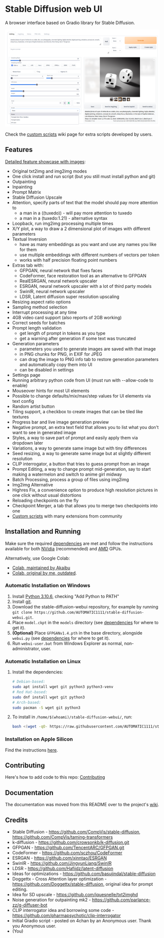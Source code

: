 # Stable Diffusion web UI

A browser interface based on Gradio library for Stable Diffusion.

![txt2img](txt2img_Screenshot.png)

Check the [custom scripts](https://github.com/AUTOMATIC1111/stable-diffusion-webui/wiki/Custom-Scripts) wiki page for extra scripts developed by users.

## Features

[Detailed feature showcase with images](https://github.com/AUTOMATIC1111/stable-diffusion-webui/wiki/Features):

- Original txt2img and img2img modes
- One click install and run script (but you still must install python and git)
- Outpainting
- Inpainting
- Prompt Matrix
- Stable Diffusion Upscale
- Attention, specify parts of text that the model should pay more attention to
  - a man in a ((tuxedo)) - will pay more attention to tuxedo
  - a man in a (tuxedo:1.21) - alternative syntax
- Loopback, run img2img processing multiple times
- X/Y plot, a way to draw a 2 dimensional plot of images with different parameters
- Textual Inversion
  - have as many embeddings as you want and use any names you like for them
  - use multiple embeddings with different numbers of vectors per token
  - works with half precision floating point numbers
- Extras tab with:
  - GFPGAN, neural network that fixes faces
  - CodeFormer, face restoration tool as an alternative to GFPGAN
  - RealESRGAN, neural network upscaler
  - ESRGAN, neural network upscaler with a lot of third party models
  - SwinIR, neural network upscaler
  - LDSR, Latent diffusion super resolution upscaling
- Resizing aspect ratio options
- Sampling method selection
- Interrupt processing at any time
- 4GB video card support (also reports of 2GB working)
- Correct seeds for batches
- Prompt length validation
  - get length of prompt in tokens as you type
  - get a warning after generation if some text was truncated
- Generation parameters
  - parameters you used to generate images are saved with that image
  - in PNG chunks for PNG, in EXIF for JPEG
  - can drag the image to PNG info tab to restore generation parameters and automatically copy them into UI
  - can be disabled in settings
- Settings page
- Running arbitrary python code from UI (must run with --allow-code to enable)
- Mouseover hints for most UI elements
- Possible to change defaults/mix/max/step values for UI elements via text config
- Random artist button
- Tiling support, a checkbox to create images that can be tiled like textures
- Progress bar and live image generation preview
- Negative prompt, an extra text field that allows you to list what you don't want to see in generated image
- Styles, a way to save part of prompt and easily apply them via dropdown later
- Variations, a way to generate same image but with tiny differences
- Seed resizing, a way to generate same image but at slightly different resolution
- CLIP interrogator, a button that tries to guess prompt from an image
- Prompt Editing, a way to change prompt mid-generation, say to start making a watermelon and switch to anime girl midway
- Batch Processing, process a group of files using img2img
- Img2img Alternative
- Highres Fix, a convenience option to produce high resolution pictures in one click without usual distortions
- Reloading checkpoints on the fly
- Checkpoint Merger, a tab that allows you to merge two checkpoints into one
- [Custom scripts](https://github.com/AUTOMATIC1111/stable-diffusion-webui/wiki/Custom-Scripts) with many extensions from community

## Installation and Running

Make sure the required [dependencies](https://github.com/AUTOMATIC1111/stable-diffusion-webui/wiki/Dependencies) are met and follow the instructions available for both [NVidia](https://github.com/AUTOMATIC1111/stable-diffusion-webui/wiki/Install-and-Run-on-NVidia-GPUs) (recommended) and [AMD](https://github.com/AUTOMATIC1111/stable-diffusion-webui/wiki/Install-and-Run-on-AMD-GPUs) GPUs.

Alternatively, use Google Colab:

- [Colab, maintained by Akaibu](https://colab.research.google.com/drive/1kw3egmSn-KgWsikYvOMjJkVDsPLjEMzl)
- [Colab, original by me, outdated](https://colab.research.google.com/drive/1Iy-xW9t1-OQWhb0hNxueGij8phCyluOh).

### Automatic Installation on Windows

1. Install [Python 3.10.6](https://www.python.org/downloads/windows/), checking "Add Python to PATH"
2. Install [git](https://git-scm.com/download/win).
3. Download the stable-diffusion-webui repository, for example by running `git clone https://github.com/AUTOMATIC1111/stable-diffusion-webui.git`.
4. Place `model.ckpt` in the `models` directory (see [dependencies](https://github.com/AUTOMATIC1111/stable-diffusion-webui/wiki/Dependencies) for where to get it).
5. __(Optional)__ Place `GFPGANv1.4.pth` in the base directory, alongside `webui.py` (see [dependencies](https://github.com/AUTOMATIC1111/stable-diffusion-webui/wiki/Dependencies) for where to get it).
6. Run `webui-user.bat` from Windows Explorer as normal, non-administrator, user.

### Automatic Installation on Linux

1. Install the dependencies:

    ```bash
    # Debian-based:
    sudo apt install wget git python3 python3-venv
    # Red Hat-based:
    sudo dnf install wget git python3
    # Arch-based:
    sudo pacman -S wget git python3
    ```

2. To install in `/home/$(whoami)/stable-diffusion-webui/`, run:

    ```bash
    bash <(wget -qO- https://raw.githubusercontent.com/AUTOMATIC1111/stable-diffusion-webui/master/webui.sh)
    ```

### Installation on Apple Silicon

Find the instructions [here](https://github.com/AUTOMATIC1111/stable-diffusion-webui/wiki/Installation-on-Apple-Silicon).

## Contributing

Here's how to add code to this repo: [Contributing](https://github.com/AUTOMATIC1111/stable-diffusion-webui/wiki/Contributing)

## Documentation

The documentation was moved from this README over to the project's [wiki](https://github.com/AUTOMATIC1111/stable-diffusion-webui/wiki).

## Credits

- Stable Diffusion - <https://github.com/CompVis/stable-diffusion>, <https://github.com/CompVis/taming-transformers>
- k-diffusion - <https://github.com/crowsonkb/k-diffusion.git>
- GFPGAN - <https://github.com/TencentARC/GFPGAN.git>
- CodeFormer - <https://github.com/sczhou/CodeFormer>
- ESRGAN - <https://github.com/xinntao/ESRGAN>
- SwinIR - <https://github.com/JingyunLiang/SwinIR>
- LDSR - <https://github.com/Hafiidz/latent-diffusion>
- Ideas for optimizations - <https://github.com/basujindal/stable-diffusion>
- Doggettx - Cross Attention layer optimization - <https://github.com/Doggettx/stable-diffusion>, original idea for prompt editing.
- Idea for SD upscale - <https://github.com/jquesnelle/txt2imghd>
- Noise generation for outpainting mk2 - <https://github.com/parlance-zz/g-diffuser-bot>
- CLIP interrogator idea and borrowing some code - <https://github.com/pharmapsychotic/clip-interrogator>
- Initial Gradio script - posted on 4chan by an Anonymous user. Thank you Anonymous user.
- (You)
